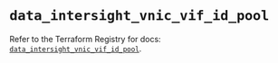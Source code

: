 # `data_intersight_vnic_vif_id_pool`

Refer to the Terraform Registry for docs: [`data_intersight_vnic_vif_id_pool`](https://registry.terraform.io/providers/ciscodevnet/intersight/1.0.71/docs/data-sources/vnic_vif_id_pool).
